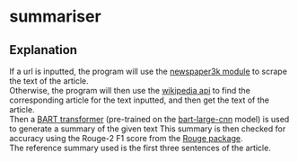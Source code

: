 # summariser

## Explanation

If a url is inputted, the program will use the [newspaper3k module](https://pypi.org/project/newspaper3k/) to scrape the text of the article.\
Otherwise, the program will then use the [wikipedia api](https://github.com/martin-majlis/Wikipedia-API/) to find the corresponding article for the text inputted, and then get the text of the article.\
Then a [BART transformer](https://arxiv.org/pdf/1910.13461.pdf) (pre-trained on the [bart-large-cnn](https://huggingface.co/facebook/bart-large-cnn) model) is used to generate a summary of the given text
This summary is then checked for accuracy using the Rouge-2 F1 score from the [Rouge package](https://aclanthology.org/W04-1013.pdf).\
The reference summary used is the first three sentences of the article.